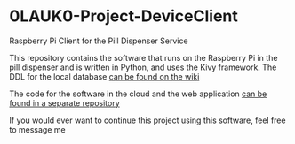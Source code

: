 # 0LAUK0-Project-DeviceClient
Raspberry Pi Client for the Pill Dispenser Service

This repository contains the software that runs on the Raspberry Pi in the pill dispenser and is written in Python, and uses the Kivy framework. The DDL for the local database [can be found on the wiki](https://github.com/DirkWillem/0LAUK0-Project-DeviceClient/wiki/DDL)

The code for the software in the cloud and the web application [can be found in a separate repository](https://github.com/DirkWillem/0LAUK0-project)

If you would ever want to continue this project using this software, feel free to message me
